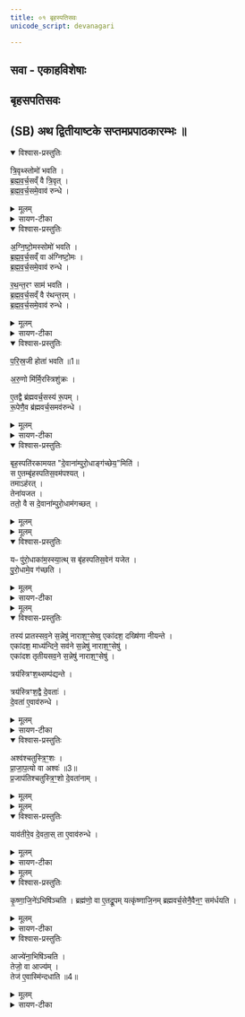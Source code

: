 ```yaml
---
title: ०१ बृहस्पतिसवः
unicode_script: devanagari

---
```

## सवा - एकाहविशेषाः

## बृहसपतिसवः

## (SB) अथ द्वितीयाष्टके सप्तमप्रपाठकारम्भः ॥  
<details open><summary>विश्वास-प्रस्तुतिः</summary>

त्रि॒वृथ्स्तोमो॑ भवति ।  
ब्र॒ह्म॒व॒र्च॒सव्ँ वै त्रि॒वृत् ।  
ब्र॒ह्म॒व॒र्च॒समे॒वाव॑ रुन्धे ।  
</details>

<details><summary>मूलम्</summary>

त्रि॒वृथ्स्तोमो॑ भवति ।  
ब्र॒ह्म॒व॒र्च॒सव्ँ वै त्रि॒वृत् ।  
ब्र॒ह्म॒व॒र्च॒समे॒वाव॑ रुन्धे ।  
</details>

<details><summary>सायण-टीका</summary>

यस्य निश्वसितं वेदा यो वेदेभ्योऽखिलं जगत् ।  
निर्ममे तमहं वन्दे विद्यातीर्थमहेश्वरम् ॥ १ ॥  

षष्ठे प्रपाठके सौत्रामणिः कोकिल्युदीरिता ।  
सवनामान एकाहाः कथ्यन्ते सप्तमे स्फुटम् ॥ २ ॥

1सूयत ईश्वरत्वेनाभिषिच्यत एष्विति सवा एकाहविशेषाः । तत्रादौ बृहस्पतिसव उच्यते । तस्मिंश्च बृहस्पतिसवे चोदकप्राप्तांस्त्रिवृदादिस्तोमान्द्वादशस्वपि स्तोत्रेषु बाधितुमेकं स्तोमं विधत्ते - प्रकृतौ बहिष्पवमानस्तोत्रे त्रिवृत्स्तोमः, चतुर्ष्वाज्यस्तोत्रेषु माध्यंदिनपवमानस्तोत्रे च पञ्चदशस्तोमः, चतुर्षु पृष्ठस्तोत्रेष्वार्भवपवमानस्तोत्रे च सप्तदशम्तोमाः, यज्ञायज्ञयिस्तोत्र एकविंशस्तोमः । तान्बाधित्वा सर्वेषु स्तोत्रेषु त्रिवृत्स्तोम एकः कर्तव्यः । तस्य ब्रह्मवर्चसहेतुत्वाद्ब्रह्मवर्चसप्राप्तिर्भवति ॥
</details>

<details open><summary>विश्वास-प्रस्तुतिः</summary>

अ॒ग्नि॒ष्टो॒मस्सोमो॑ भवति ।  
ब्र॒ह्म॒व॒र्च॒सव्ँ वा अ॑ग्निष्टो॒मः ।  
ब्र॒ह्म॒व॒र्च॒समे॒वाव॑ रुन्धे ।

र॒थ॒न्त॒रꣳ साम॑ भवति ।  
ब्र॒ह्म॒व॒र्च॒सव्ँ वै र॑थन्त॒रम् ।  
ब्र॒ह्म॒व॒र्च॒समे॒वाव॑ रुन्धे ।  
</details>

<details><summary>मूलम्</summary>

अ॒ग्नि॒ष्टो॒मस्सोमो॑ भवति ।  
ब्र॒ह्म॒व॒र्च॒सव्ँ वा अ॑ग्निष्टो॒मः ।  
ब्र॒ह्म॒व॒र्च॒समे॒वाव॑ रुन्धे ।

र॒थ॒न्त॒रꣳ साम॑ भवति ।  
ब्र॒ह्म॒व॒र्च॒सव्ँ वै र॑थन्त॒रम् ।  
ब्र॒ह्म॒व॒र्च॒समे॒वाव॑ रुन्धे ।  
</details>

<details><summary>सायण-टीका</summary>

2-3सोमयागसंस्थाविशेषं विधत्ते । पृष्ठस्तोत्रे विकल्पितबृहत्सामव्यावृत्त्यर्थं रथंतरसाम विधत्ते ॥
</details>

<details open><summary>विश्वास-प्रस्तुतिः</summary>

प॒रि॒स्र॒जी होता॑ भवति ॥1॥  

अ॒रु॒णो मि॑र्मि॒रस्त्रिशु॑क्रः ।  

ए॒तद्वै ब्र॑ह्मवर्च॒सस्य॑ रू॒पम् ।  
रू॒पेणै॒व ब्र॑ह्मवर्च॒समव॑रुन्धे ।  
</details>

<details><summary>मूलम्</summary>

प॒रि॒स्र॒जी होता॑ भवति ॥1॥  

अ॒रु॒णो मि॑र्मि॒रस्त्रिशु॑क्रः ।  

ए॒तद्वै ब्र॑ह्मवर्च॒सस्य॑ रू॒पम् ।  
रू॒पेणै॒व ब्र॑ह्मवर्च॒समव॑रुन्धे ।  
</details>

<details><summary>सायण-टीका</summary>

4होतरि कंचिद्विशेषं विधत्ते - परिस्रजी खलतिः, शिरसि स्रगाकारेण परित एव केशा न तु मध्य इत्यर्थः । अरुणः संध्यावर्णः । मिर्मिरः पुनःपुनरतिवेगेन चक्षुर्मीलनयुक्तः । त्रिशुक्रः त्रिषु वेदेषु शुद्धो मातृवंशपितृवंशनिजाचारेषु वा शुद्धः । यदेतद्द्विजवेषस्य लक्षणं खलत्यादि, यच्च त्रिशुक्रत्वं तदुभयमपि ब्रह्मवर्चसस्वरूपम् । अतस्तदनुकूलेन रूपेण ब्रह्मवचसं प्राप्नोति ॥
</details>

<details open><summary>विश्वास-प्रस्तुतिः</summary>

बृह॒स्पति॑रकामयत "दे॒वाना॑म्पुरो॒धाङ्ग॑च्छेय॒"मिति॑ ।  
स ए॒तम्बृ॑हस्पतिस॒वम॑पश्यत् ।   
तमाऽह॑रत् ।  
तेना॑यजत ।   
ततो॒ वै स दे॒वाना॑म्पुरो॒धाम॑गच्छत् ।  
</details>

<details><summary>मूलम्</summary>

बृह॒स्पति॑रकामयत "दे॒वाना॑म्पुरो॒धाङ्ग॑च्छेय॒"मिति॑ ।  
स ए॒तम्बृ॑हस्पतिस॒वम॑पश्यत् ।   
तमाऽह॑रत् ।  
तेना॑यजत ।   
ततो॒ वै स दे॒वाना॑म्पुरो॒धाम॑गच्छत् ।  
</details>


<details><summary>मूलम्</summary>

यᳶ पु॑रो॒धाका॑म॒स्स्यात् ।
स बृ॑हस्पतिस॒वेन॑ यजेत ॥2॥
</details>

<details open><summary>विश्वास-प्रस्तुतिः</summary>

यᳶ पु॑रो॒धाका॑म॒स्स्या॒त्थ् स बृ॑हस्पतिस॒वेन॑ यजेत ।   
पु॒रो॒धामे॒व ग॑च्छति ।
</details>

<details><summary>मूलम्</summary>

यᳶ पु॑रो॒धाका॑म॒स्स्या॒त्थ् स बृ॑हस्पतिस॒वेन॑ यजेत ।   
पु॒रो॒धामे॒व ग॑च्छति ।
</details>

<details><summary>सायण-टीका</summary>

5बृहस्पतिसवस्योत्पत्तिविधिमुक्त्वा प्रयोगं विधत्ते । बृहस्पतिः पुरोधां देवगुरुत्वलक्षणं मुख्यत्वं पौरोहित्यं वा ॥
</details>


<details><summary>मूलम्</summary>

तस्य॑ प्रातस्सव॒ने स॒न्नेषु॑ नाराश॒ꣳ॒सेषु॑ ।
एका॑दश॒ दख्षि॑णा नीयन्ते ।
</details>

<details open><summary>विश्वास-प्रस्तुतिः</summary>

तस्य॑ प्रातस्सव॒ने स॒न्नेषु॑ नाराश॒ꣳ॒सेष्व्॒ एका॑दश॒ दख्षि॑णा नीयन्ते ।  
एका॑दश॒ माध्य॑न्दिने॒ सव॑ने स॒न्नेषु॑ नाराश॒ꣳ॒सेषु॑ ।   
एका॑दश तृतीयसव॒ने स॒न्नेषु॑ नाराश॒ꣳ॒सेषु॑ ।  

त्रय॑स्त्रिꣳश॒थ्सम्प॑द्यन्ते ।  

त्रय॑स्त्रिꣳश॒द्वै दे॒वताः॑ ।   
दे॒वता॑ ए॒वाव॑रुन्धे ।
</details>

<details><summary>मूलम्</summary>

तस्य॑ प्रातस्सव॒ने स॒न्नेषु॑ नाराश॒ꣳ॒सेष्व्॒ एका॑दश॒ दख्षि॑णा नीयन्ते ।  
एका॑दश॒ माध्य॑न्दिने॒ सव॑ने स॒न्नेषु॑ नाराश॒ꣳ॒सेषु॑ ।   
एका॑दश तृतीयसव॒ने स॒न्नेषु॑ नाराश॒ꣳ॒सेषु॑ ।  

त्रय॑स्त्रिꣳश॒थ्सम्प॑द्यन्ते ।  

त्रय॑स्त्रिꣳश॒द्वै दे॒वताः॑ ।   
दे॒वता॑ ए॒वाव॑रुन्धे ।
</details>

<details><summary>सायण-टीका</summary>

6दक्षिणायां विशेषं विधत्ते - भक्षिताप्यायितचमसा नराशंसाः तेषु दक्षिणस्य हविर्धानस्याधस्तात्सन्नेषु सत्स्वेकादश गावो दक्षिणात्वेन नीयन्ते दातव्याः । एवमुत्तरयोरपि सवनयोः । स्ता मिलित्वा त्रयस्त्रिशत्संख्यया देवतासाम्यात्तत्प्रीतिहेतवो भवन्ति 'ये देवा दिव्येकादश स्थ' इति मन्त्रे त्रयस्त्रिंशद्देवा आम्नाताः ॥
</details>

<details open><summary>विश्वास-प्रस्तुतिः</summary>

अश्व॑श्चतुस्त्रि॒ꣳ॒शः ।   
प्रा॒जा॒प॒त्यो वा अश्वः॑ ॥3॥  
प्र॒जाप॑तिश्चतुस्त्रि॒ꣳ॒शो दे॒वता॑नाम् ।
</details>

<details><summary>मूलम्</summary>

अश्व॑श्चतुस्त्रि॒ꣳ॒शः ।   
प्रा॒जा॒प॒त्यो वा अश्वः॑ ॥3॥  
प्र॒जाप॑तिश्चतुस्त्रि॒ꣳ॒शो दे॒वता॑नाम् ।
</details>


<details><summary>मूलम्</summary>

याव॑तीरे॒व दे॒वताः॑ ।
ता ए॒वाव॑रुन्धे ।
</details>

<details open><summary>विश्वास-प्रस्तुतिः</summary>

याव॑तीरे॒व दे॒वता॒स् ता ए॒वाव॑रुन्धे ।
</details>

<details><summary>मूलम्</summary>

याव॑तीरे॒व दे॒वता॒स् ता ए॒वाव॑रुन्धे ।
</details>

<details><summary>सायण-टीका</summary>

7दक्षिणायामपरं विशेषमाह - पूर्वोक्तगवापेक्षया चतुस्त्रिंशत्संख्यापूरकोऽश्वो दातव्यः । प्रजापतिजन्यत्वात्प्राजापत्यत्वम् । प्रजापतिश्च पूर्वोक्तदेवतापेक्षया चतुस्त्रिंशः । अतोऽश्वदानेन सर्वदेवताप्राप्तिर्भवति ॥
</details>


<details><summary>मूलम्</summary>

कृ॒ष्णा॒जि॒ने॑ऽभिषि॑ञ्चति ।  

ब्रह्म॑णो॒ वा ए॒तद्रू॒पम् ।  यत्कृ॑ष्णाजि॒नम् । ब्र॒ह्म॒व॒र्च॒सेनै॒वैन॒ꣳ॒ सम॑र्धयति ।
</details>

<details open><summary>विश्वास-प्रस्तुतिः</summary>

कृ॒ष्णा॒जि॒ने॑ऽभिषि॑ञ्चति ।
ब्रह्म॑णो॒ वा ए॒तद्रू॒पम्  यत्कृ॑ष्णाजि॒नम् ब्रह्मवर्च॒सेनै॒वैन॒ꣳ॒ सम॑र्धयति ।
</details>

<details><summary>मूलम्</summary>

कृ॒ष्णा॒जि॒ने॑ऽभिषि॑ञ्चति ।
ब्रह्म॑णो॒ वा ए॒तद्रू॒पम्  यत्कृ॑ष्णाजि॒नम् ब्रह्मवर्च॒सेनै॒वैन॒ꣳ॒ सम॑र्धयति ।
</details>

<details><summary>सायण-टीका</summary>

8एतस्य कर्मणः सवत्वादभिषेकं विधत्ते - कृष्णाजिनमास्तीर्य तत्रोपविष्टं यजमानमभिषिञ्चेत् । ऋक्सामयोः कृष्णमृगरूपत्वसाधारणत्वाद्ब्रह्मरूपत्वम् । तेन ब्रह्मवर्चससमृद्धिः ॥
</details>

<details open><summary>विश्वास-प्रस्तुतिः</summary>

आज्ये॑ना॒भिषि॑ञ्चति ।  
तेजो॒ वा आज्य॑म् ।  
तेज॑ ए॒वास्मि॑न्दधाति ॥4॥
</details>

<details><summary>मूलम्</summary>

आज्ये॑ना॒भिषि॑ञ्चति ।  
तेजो॒ वा आज्य॑म् ।  
तेज॑ ए॒वास्मि॑न्दधाति ॥4॥
</details>

<details><summary>सायण-टीका</summary>

9अभिषेकद्रव्यं विधत्ते । आज्यस्य स्निग्धत्वात्तेजस्त्वम् ॥

अत्र मीमांसा । चतुर्थाध्यायस्य तृतीयपादे चिन्तितम्-  

इष्ट्वा तु वाजपेयेन बृहस्पतिसवं यजेत् ।  
कालं वा बोधयेद्वाक्यमुताङ्गत्वस्य बोधकम् ॥   

क्त्वाश्रुत्या भाति कालोऽत्र मैवमङ्गत्वबोधनम् ।   
श्रुतेर्मुख्यं प्रक्रिया च तथा सत्यनुगृह्यते ॥   

इदमाम्नायते - 'वाजपेयेनेष्ट्वा बृहस्पतिसवेन यजेत । अग्निं चित्वा सौत्रामण्या यजेत' इति । तत्रेष्ट्वेति क्त्वाप्रत्ययो वाजपेयस्य पूर्वकालिकतां ब्रूते । तस्माद्वाक्यमिदं बृहस्पतिसवस्योत्तरकालीनतां बोधयतीति चेन्मैवम् । वाजपेयाङ्गत्ववोधनमेव क्त्वाश्रुतेर्मुख्योऽर्थः । 'समानकर्तृकयोः पूर्वकाले' इति सूत्रेण क्रियाद्वयस्यैककर्तृकतायां तद्विधानात् । यद्यपि सूत्रे पूर्वकाल इत्युक्तम्, तथाऽपि तन्न नियतं, मुखं व्यादाय स्वपितीत्यत्र कालैक्येऽपि प्रयोगदर्शनात् । वाजपेयप्रकरणमप्यङ्गत्वेन गृह्यते । अन्यथा त्वप्रकृते बृहस्पतिसवे कालविधानात्प्रकरणं बाध्येत । अङ्गत्वे कर्मान्तरत्वेन प्रसिद्धबृहस्पतिसवत्वाभावात्तच्छब्दोऽनुपपन्न इति चेन्न । मासाग्निहोत्रन्यायेन तद्धर्मातिदेशार्थत्वात् । तस्माद्वाक्यमिदमङ्गत्वबोधकम् । अग्निं चित्वेत्यत्राप्येवं योजनीयम् ॥  

इति श्रमित्सायणाचार्यविरचिते माधवीये वेदार्थप्रकाशे कृष्णयजुर्वेदीयतैत्तिरीयब्राह्मणभाष्ये द्वितीयाष्टके सप्तमप्रपाठके प्रथमोऽनुवाकः ॥  
</details>

